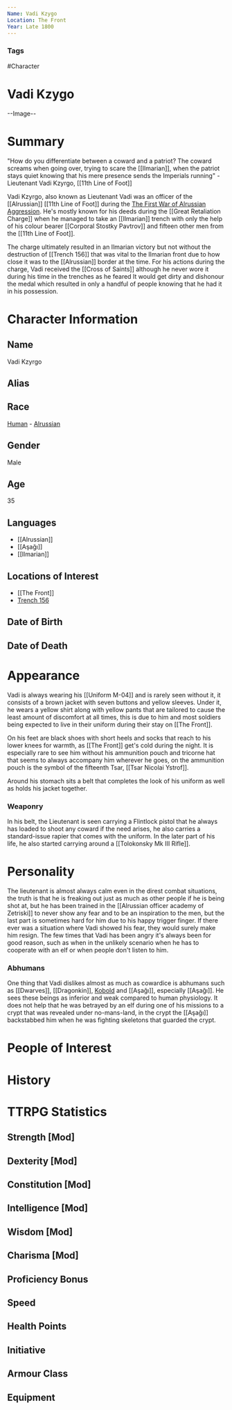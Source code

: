 ```yaml
---
Name: Vadi Kzygo
Location: The Front
Year: Late 1800
---
```


### Tags
#Character

# Vadi Kzygo

--Image--

# Summary
"How do you differentiate between a coward and a patriot? The coward screams when going over, trying to scare the [[Ilmarian]], when the patriot stays quiet knowing that his mere presence sends the Imperials running" 
-Lieutenant Vadi Kzyrgo, [[11th Line of Foot]]

Vadi Kzyrgo, also known as Lieutenant Vadi was an officer of the [[Alrussian]] [[11th Line of Foot]] during the [The First War of Alrussian Aggression](The%20First%20War%20of%20Alrussian%20Aggression.md). He's mostly known for his deeds during the [[Great Retaliation Charge]] when he managed to take an [[Ilmarian]] trench with only the help of his colour bearer [[Corporal Stostky Pavtrov]] and fifteen other men from the [[11th Line of Foot]]. 

The charge ultimately resulted in an Ilmarian victory but not without the destruction of [[Trench 156]] that was vital to the Ilmarian front due to how close it was to the [[Alrussian]] border at the time. For his actions during the charge, Vadi received the [[Cross of Saints]] although he never wore it during his time in the trenches as he feared It would get dirty and dishonour the medal which resulted in only a handful of people knowing that he had it in his possession. 

# Character Information

## Name
Vadi Kzyrgo

## Alias

## Race
[Human](Human.md) - [Alrussian](Alrussian.md)

## Gender
Male

## Age
35

## Languages
- [[Alrussian]]
- [[Aşağı]]
- [[Ilmarian]]

## Locations of Interest
- [[The Front]]
- [Trench 156](Trench%20156.md)

## Date of Birth

## Date of Death

# Appearance
Vadi is always wearing his [[Uniform M-04]] and is rarely seen without it, it consists of a brown jacket with seven buttons and yellow sleeves. Under it, he wears a yellow shirt along with yellow pants that are tailored to cause the least amount of discomfort at all times, this is due to him and most soldiers being expected to live in their uniform during their stay on [[The Front]]. 

On his feet are black shoes with short heels and socks that reach to his lower knees for warmth, as [[The Front]] get's cold during the night. It is especially rare to see him without his ammunition pouch and tricorne hat that seems to always accompany him wherever he goes, on the ammunition pouch is the symbol of the fifteenth Tsar, [[Tsar Nicolai Ystrof]]. 

Around his stomach sits a belt that completes the look of his uniform as well as holds his jacket together. 

### Weaponry
In his belt, the Lieutenant is seen carrying a Flintlock pistol that he always has loaded to shoot any coward if the need arises, he also carries a standard-issue rapier that comes with the uniform. In the later part of his life, he also started carrying around a [[Tolokonsky Mk III Rifle]]. 

# Personality
The lieutenant is almost always calm even in the direst combat situations, the truth is that he is freaking out just as much as other people if he is being shot at, but he has been trained in the [[Alrussian officer academy of Zetriski]] to never show any fear and to be an inspiration to the men, but the last part is sometimes hard for him due to his happy trigger finger. If there ever was a situation where Vadi showed his fear, they would surely make him resign. The few times that Vadi has been angry it's always been for good reason, such as when in the unlikely scenario when he has to cooperate with an elf or when people don't listen to him. 

### Abhumans
One thing that Vadi dislikes almost as much as cowardice is abhumans such as [[Dwarves]], [[Dragonkin]], [Kobold](Kobold) and [[Aşağı]], especially [[Aşağı]]. He sees these beings as inferior and weak compared to human physiology. It does not help that he was betrayed by an elf during one of his missions to a crypt that was revealed under no-mans-land, in the crypt the [[Aşağı]] backstabbed him when he was fighting skeletons that guarded the crypt. 

# People of Interest

# History


# TTRPG Statistics
## Strength [Mod] 

## Dexterity [Mod] 

## Constitution [Mod] 

## Intelligence [Mod] 

## Wisdom [Mod] 

## Charisma [Mod] 

## Proficiency Bonus 

## Speed 

## Health Points 

## Initiative 

## Armour Class 

## Equipment